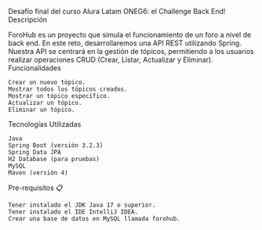 Desafío final del curso Alura Latam ONEG6: el Challenge Back End!
Descripción

ForoHub es un proyecto que simula el funcionamiento de un foro a nivel de back end. En este reto, desarrollaremos una API REST utilizando Spring. Nuestra API se centrará en la gestión de tópicos, permitiendo a los usuarios realizar operaciones CRUD (Crear, Listar, Actualizar y Eliminar).
Funcionalidades

    Crear un nuevo tópico.
    Mostrar todos los tópicos creados.
    Mostrar un tópico específico.
    Actualizar un tópico.
    Eliminar un tópico.

Tecnologías Utilizadas

    Java
    Spring Boot (versión 3.2.3)
    Spring Data JPA
    H2 Database (para pruebas)
    MySQL
    Maven (versión 4)

Pre-requisitos 📋

    Tener instalado el JDK Java 17 o superior.
    Tener instalado el IDE IntelliJ IDEA.
    Crear una base de datos en MySQL llamada forohub.
